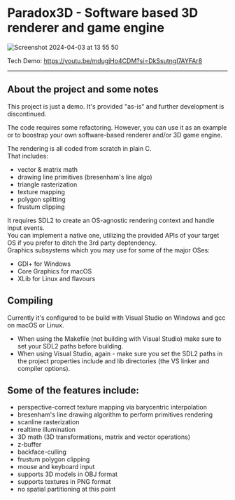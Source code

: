# Paradox3D - Software based 3D renderer and game engine

![Screenshot 2024-04-03 at 13 55 50](https://github.com/jeuxdemains/Paradox3D-software/assets/7083803/4303b5d9-aa2e-4e8c-b52e-2fcf36ccc89c)

Tech Demo:
https://youtu.be/mdugjHo4CDM?si=DkSsutngI7AYFAr8

------

## About the project and some notes
This project is just a demo. It's provided "as-is" and further development is discontinued.

The code requires some refactoring. However, you can use it as an example or to boostrap your own software-based renderer and/or 3D game engine.

The rendering is all coded from scratch in plain C.<br>
That includes:<br>
* vector & matrix math
* drawing line primitives (bresenham's line algo)
* triangle rasterization
* texture mapping
* polygon splitting
* frustum clipping

It requires SDL2 to create an OS-agnostic rendering context and handle input events.<br>
You can implement a native one, utilizing the provided APIs of your target OS if you prefer to ditch the 3rd party deptendency.<br>
Graphics subsystems which you may use for some of the major OSes:
* GDI+ for Windows
* Core Graphics for macOS
* XLib for Linux and flavours

## Compiling
Currently it's configured to be build with Visual Studio on Windows and gcc on macOS or Linux.<br>
* When using the Makefile (not building with Visual Studio) make sure to set your SDL2 paths before building.<br>
* When using Visual Studio, again - make sure you set the SDL2 paths in the project properties include and lib directories (the VS linker and compiler options).

## Some of the features include:

- perspective-correct texture mapping via barycentric interpolation
- bresenham's line drawing algorithm to perform primitives rendering
- scanline rasterization
- realtime illumination
- 3D math (3D transformations, matrix and vector operations)
- z-buffer
- backface-culling
- frustum polygon clipping
- mouse and keyboard input
- supports 3D models in OBJ format
- supports textures in PNG format
- no spatial partitioning at this point
